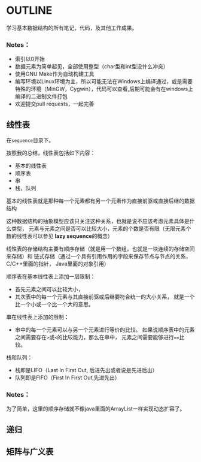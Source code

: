 # OUTLINE

学习基本数据结构的所有笔记，代码，及其他工作成果。

### Notes：

* 索引以0开始
* 数据元素为简单起见，全部使用整型（char型和int型没什么冲突）
* 使用GNU Make作为自动构建工具
* 编写环境以Linux环境为主，所以可能无法在Windows上编译通过，或是需要特殊的环境（MinGW，Cygwin），代码可以查看,后期可能会有在windows上编译的二进制文件打包
* 欢迎提交pull requests，一起完善

## 线性表

在`sequence`目录下。

按照我的总结，线性表包括如下内容：

* 基本的线性表
* 顺序表
* 串
* 栈，队列

基本的线性表就是那种每一个元素都有另一个元素作为直接前驱或直接后继的数据结构

这种数据结构的抽象模型应该只关注这种关系，也就是说不应该考虑元素具体是什么类型，
元素与元素之间是否可以比较大小，元素的个数是否有限（无限元素个数的线性表可以参见
**lazy sequence**的概念）

线性表的存储结构主要有顺序存储（就是用一个数组，也就是一块连续的存储空间来存储）和
链式存储（通过一个具有引用作用的字段来保存节点与节点的关系，C/C++里面的指针，
Java里面的对象引用）

顺序表在基本线性表上添加一层限制：

* 首先元素之间可以比较大小，
* 其次表中的每一个元素与其直接前驱或后继要符合统一的大小关系，
就是一个比一个小或一个比一个大的意思。

串在线性表上添加的限制：

* 串中的每一个元素可以与另一个元素进行等价的比较。
如果说顺序表中的元素之间需要存在`>`或`<`的比较能力，那么在串中，
元素之间需要能够进行`==`比较。

栈和队列：

* 栈即是LIFO（Last In First Out, 后进先出或者说是先进后出）
* 队列即是FIFO（First  In First Out,先进先出）

### Notes：

为了简单，这里的顺序存储就不像java里面的ArrayList一样实现动态扩容了。

## 递归

## 矩阵与广义表
